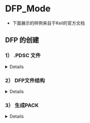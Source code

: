# DFP_Mode
- 下面展示的样例来自于Keil的官方文档


  
## DFP 的创建

### 1） .PDSC 文件
<details>
  
#### 1.0）介绍

- CMSIS Pack 描述文件（Pack Description File）是 CMSIS-Pack 系统中的核心文件，用于描述和定义一个设备家族包（DFP, Device Family Pack）或其他软件包的内容和结构。
- 它通过 XML 格式来表达，包含关于设备、组件、库、驱动程序、示例代码等的信息，并为开发工具（如 Keil MDK、IAR 等）提供用于集成和管理这些资源的元数据。

#### 1.1）参考文档

- [CMSIS-Pack Components Documentation](https://www.keil.com/pack/doc/CMSIS_Dev/Pack/html/cp_SWComponents.html)
- [CMSIS-Pack DFP Creation Guide](https://www.keil.com/pack/doc/CMSIS_Dev/Pack/html/createPack_DFP.html#:~:text=A%20Software%20Pack%20that%20contains%20a%20%3Cdevices%3E%20element,device%20or%20a%20device%20family%20in%20more%20detail.)

#### 1.2）命名格式

- `Vendor.Name.pdsc`
- `Vendor` 为供应商名，在 `PACK.xsd` 中有登记，开发过程中使用“Generic:5”代替。
- `Name` 为家族名，如芯片 MVCM3 包含 MVCM3100 和 MVCM3200，则 `Name` 为 MVCM3。

#### 1.3）文件格式

##### 1.3.1）结构示例
```xml
<?xml version="1.0" encoding="UTF-8"?> <!--表示该文件使用 XML 1.0 标准并采用 UTF-8 编码。-->

<package schemaVersion="1.4.0" xmlns:xs="http://www.w3.org/2001/XMLSchema-instance" xs:noNamespaceSchemaLocation="PACK.xsd">
<!--定义整个软件包；指定该 .pdsc 文件所遵循的 CMSIS Pack 描述文件的架构版本；根据URL和PACK.xsd验证XML文档结构是否符合规范-->

    <vendor></vendor>                   <!--供应商-->
    <name></name>                       <!--家族名-->

    <url></url>                         <!--定义包的下载路径（若为空则Pack Installer显示Offline）-->
    <description></description>         <!--描述-->
    <supportContact></supportContact>   <!--联系方式联系方式-->
    <license>Docs/license.txt</license> <!--许可文件-->
    <releases></releases>               <!--发行的版本日期等信息-->
    <keywords></keywords>               <!--搜索用关键词-->

    <devices></devices>                 <!--见1.32)-->
    <conditions></conditions>           <!--见1.32)-->
    <components></components>           <!--见1.32)-->

</package>
```
##### 1.3.2）关键部分示例：
<details>
  
- 在下面的部分中，将为来自设备供应商MyVendor的虚拟设备族MVCM3创建DFP。
- 设备族由四个成员组成，分为两个子族。
- mvcm3系列的规格如下:  
![loading](asset/MVCM3.png "官方示例")

- 设备信息（devices）
```xml
<devices>
    <family Dfamily="MVCM3 Series" Dvendor="Generic:5">
    <processor Dcore="Cortex-M3" DcoreVersion="r2p1" Dfpu="0" Dmpu="0" Dendian="Little-endian"/>
    <description>
        The MVCM3 device family contains an ARM Cortex-M3 processor, running up to 100 MHz with a versatile set of on-chip peripherals.
    </description>
    <!-- ************************  Sub-family 'MVCM3100'  **************************** -->
    <subFamily DsubFamily="MVCM3100">
        <processor  Dclock="50000000"/>
        <!-- *************************  Device 'MVCM3110'  ***************************** -->
        <device Dname="MVCM3110">
        <memory     name="IROM1"  access="rx"       start="0x00000000"  size="0x4000"     startup="1"   default="1"/>
        <memory     name="IRAM1"  access="rw"       start="0x20000000"  size="0x0800"     init   ="0"   default="1"/>
        </device>
        <!-- *************************  Device 'MVCM3120'  ***************************** -->
        <device Dname="MVCM3120">
        <memory     name="IROM1"  access="rx"        start="0x00000000"  size="0x8000"     startup="1"   default="1"/>
        <memory     name="IRAM1"  access="rx"        start="0x20000000"  size="0x1000"     init   ="0"   default="1"/>
        </device>
    </subFamily>
    <!-- ************************  Sub Family 'MVCM3200'  **************************** -->
    <subFamily DsubFamily="MVCM3200">
        <processor  Dclock="100000000"/>
        <!-- *************************  Device 'MVCM3250'  ***************************** -->
        <device Dname="MVCM3250">
        <memory     name="IROM1"  access="rx"         start="0x00000000"  size="0x4000"     startup="1"   default="1"/>
        <memory     name="IRAM1"  access="rw"         start="0x20000000"  size="0x0800"     init   ="0"   default="1"/>
        </device>
        <!-- *************************  Device 'MVCM3260'  ***************************** -->
        <device Dname="MVCM3260">
        <memory     name="IROM1"  access="rx"         start="0x00000000"  size="0x8000"     startup="1"   default="1"/>
        <memory     name="IRAM1"  access="rw"         start="0x20000000"  size="0x1000"     init   ="0"   default="1"/>
        </device>
    </subFamily>
    </family>
</devices>
```
- 条件（conditions）
```xml
<conditions>
    <condition id="MVCM3 CMSIS-Core">
    <!-- conditions selecting Devices -->
    <description>MyVendor MVCM3 Series devices and CMSIS-Core (Cortex-M)</description>
    <require Cclass="CMSIS" Cgroup="Core"/>
    <require Dvendor="Generic:5" Dname="MVCM3*"/>
    </condition>
    
    <condition id="Startup ARM">
    <description>Startup assembler file for ARMCC</description>
    <require Tcompiler="ARMCC"/>
    </condition>

    <condition id="Startup GCC">
    <description>Startup assembler file for GCC</description>
    <require Tcompiler="GCC"/>
    </condition>

    <condition id="Startup IAR">
    <description>Startup assembler file for IAR</description>
    <require Tcompiler="IAR"/>
    </condition>
</conditions>
```                
- 组件（components）
```xml
<components>
    <component Cclass="Device" Cgroup="Startup" Cversion="0.0.1" condition="MVCM3 CMSIS-Core">
    <description>System Startup for MyVendor MVCM3 Series</description>
    <files>
        <!--  include folder -->
        <file category="include" name="Device/Include/"/>
        <file category="source"  name="Device/Source/ARM/startup_MVCM3.s" attr="config" condition="Startup ARM" version="1.0.0"/>
        <file category="source"  name="Device/Source/GCC/startup_MVCM3.s" attr="config" condition="Startup GCC" version="1.0.0"/>
        <file category="source"  name="Device/Source/IAR/startup_MVCM3.s" attr="config" condition="Startup IAR" version="1.0.0"/>
        <file category="source"  name="Device/Source/system_MVCM3.c"  attr="config" version="1.0.0"/>
    </files>
    </component>
</components>
```
</details>
</details>

### 2） DFP文件结构  
<details>  

#### 2.1）示例结构如下图：
  
![loading](asset/struct.png "示例结构")

#### 2.2）Device:

- 放置启动文件（startup_device.s）、系统文件（system_device.c system_device.h）、寄存器文件（device.h）等文件。

![loading](asset/device.png "device")

##### 2.2.1）startup_device.s：

- 设备上电或复位后执行的第一段代码。它负责在硬件复位后初始化堆栈、设置中断向量表、初始化全局和静态变量，并最终跳转到主程序的 main() 函数。

##### 2.2.2）system_device.c：

- 设备初始化的核心文件，负责对系统时钟、外设时钟、内存布局等进行配置。包含了 SystemInit() 函数，该函数在设备启动时被 startup_device.s 调用，进行硬件初始化。

##### 2.2.3）system_device.h：

- 为 system_device.c 中的系统初始化函数提供声明，同时包含一些与系统初始化相关的常量、宏和外部变量声明（如 SystemCoreClock）。

##### 2.2.4）device.h：

- 定义设备的外设寄存器映射、位域、内存地址等内容，使开发者可以通过结构体和宏访问设备外设。

#### 2.3）Flash:

![loading](asset/flash.png "flash")

##### 2.3.1）操作流程：  

- 1）将以下文件复制到你的 Vendor.Device.Version/Flash下
  - 一般位于Keil_v5\ARM\Flash\_Template路径下（v540版本）
  - 其中的FlashOS.h位于上级目录（v540版本）
![loading](asset/flash0.png "flash0") 
- 2）修改其中的三个工程文件，将“NewDevice”替换为你的设备名
- 3）修改其中的FlashDev.c和FlashPrg.c文件
- 4）通过Keil生成FLM文件

##### 2.3.2）修改FlashDev.c：  
- 1）介绍：
  - 定义一个FlashDevice结构体用于描述 Flash 设备的详细特性描述，包括设备的大小、扇区布局、页大小等信息。
  - 为工具提供必要的元数据，以便在进行 Flash 操作（如擦除、编程、读取）时，能够正确处理设备的存储布局。
- 2）示例：
  ```c
    struct FlashDevice const FlashDevice  =  {
       FLASH_DRV_VERS,             // 驱动版本
       "Example Flash",            // 设备名称
       ONCHIP,                     // 设备类型（片上 Flash）
       0x08000000,                 // 起始地址
       0x00100000,                 // 总大小 (1MB)
       256,                        // 页大小
       0,                          // 保留
       0xFF,                       // 擦除后的默认值
       5000,                       // 编程超时（毫秒）
       10000,                      // 擦除超时（毫秒）
       
       // 扇区布局
       {{ 0x08000000, 0x1000 },    // 每个扇区 4KB
        { 0x08010000, 0x20000 },   // 每个扇区 128KB
        SECTOR_END }
    };
  ```

##### 2.3.3）修改FlashPrg.c：  
##### 2.3.4）生成FLM：  

#### 2.4）SVD:

![loading](asset/svd.png "svd")

</details>

### 3） 生成PACK
<details>

#### 3.1）gen_pack.sh脚本的使用 

</details>
